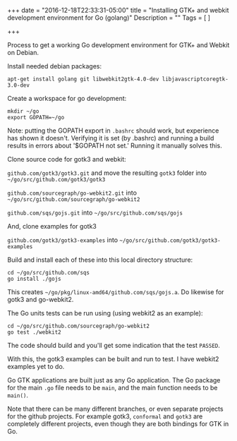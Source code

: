 +++
date = "2016-12-18T22:33:31-05:00"
title = "Installing GTK+ and webkit development environment for Go (golang)"
Description = ""
Tags = [
]

+++

Process to get a working Go development environment for GTK+ and Webkit on Debian.<!--more-->

Install needed debian packages:
```nohighlight
apt-get install golang git libwebkit2gtk-4.0-dev libjavascriptcoregtk-3.0-dev
```

Create a workspace for go development:
```nohighlight
mkdir ~/go
export GOPATH=~/go
```
Note: putting the GOPATH export in `.bashrc` should work, but experience has shown it doesn't.  Verifying it is set (by .bashrc) and running a build results in errors about '$GOPATH not set.'  Running it manually solves this.

Clone source code for gotk3 and webkit:

`github.com/gotk3/gotk3.git` and move the resulting `gotk3` folder into 
`~/go/src/github.com/gotk3/gotk3`
  
`github.com/sourcegraph/go-webkit2.git`  into
`~/go/src/github.com/sourcegraph/go-webkit2`
    
`github.com/sqs/gojs.git` into
`~/go/src/github.com/sqs/gojs`
  
And, clone examples for gotk3

`github.com/gotk3/gotk3-examples`  into
`~/go/src/github.com/gotk3/gotk3-examples`
  
Build and install each of these into this local directory structure:
```nohighlight
cd ~/go/src/github.com/sqs
go install ./gojs
```

This creates `~/go/pkg/linux-amd64/github.com/sqs/gojs.a`.
Do likewise for gotk3 and go-webkit2.

The Go units tests can be run using (using webkit2 as an example):
```nohighlight
cd ~/go/src/github.com/sourcegraph/go-webkit2
go test ./webkit2
```

The code should build and you'll get some indication that the test `PASSED`.

With this, the gotk3 examples can be built and run to test.
I have webkit2 examples yet to do.

Go GTK applications are built just as any Go application.  The Go package for the main `.go` file needs to be `main`, and the main function needs to be `main()`.

Note that there can be many different branches, or even separate projects for the github projects.  For example gotk3, `conformal` and `gotk3` are completely different projects, even though they are both bindings for GTK in Go.
